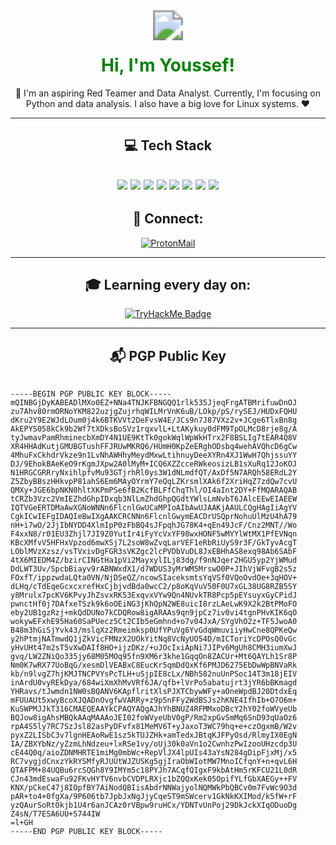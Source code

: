<div align="center">

<img src="https://img.shields.io/badge/Welcome%20to%20my%20GitHub-008000?style=for-the-badge&logoColor=white" style="transform: scale(3);" /> 

<h1 align="center"> 
  <span style="color:green;">Hi, I'm Youssef!</span> 
</h1> 

<p>
  🚀 I'm an aspiring Red Teamer and Data Analyst. Currently, I'm focusing on Python and data analysis. I also have a big love for Linux systems. ❤️
</p>

---

## 💻 Tech Stack

<img src="https://img.shields.io/badge/Python-3776AB?style=for-the-badge&logo=python&logoColor=white" /> <img src="https://img.shields.io/badge/PHP-777BB4?style=for-the-badge&logo=php&logoColor=white" /> <img src="https://img.shields.io/badge/HTML5-E34F26?style=for-the-badge&logo=html5&logoColor=white" /> <img src="https://img.shields.io/badge/MySQL-4479A1?style=for-the-badge&logo=mysql&logoColor=white" /> <img src="https://img.shields.io/badge/MongoDB-47A248?style=for-the-badge&logo=mongodb&logoColor=white" /> <img src="https://img.shields.io/badge/Linux-FCC624?style=for-the-badge&logo=linux&logoColor=black" /> <img src="https://img.shields.io/badge/pandas-150458?style=for-the-badge&logo=pandas&logoColor=white" /> <img src="https://img.shields.io/badge/numpy-013243?style=for-the-badge&logo=numpy&logoColor=white" />
---

## 🔗 Connect:

<a href="mailto:fathi.you@proton.me">
  <img src="https://img.shields.io/badge/ProtonMail-8B89CC?style=for-the-badge&logo=protonmail&logoColor=white" alt="ProtonMail" />
</a>

---
## 🎓 Learning every day on: 

<a href="https://www.tryhackme.com/p/ha.cker">
  <img src="https://tryhackme-badges.s3.amazonaws.com/ha.cker.png" alt="TryHackMe Badge" />
</a>

---

## 📬 PGP Public Key
</div>
<h4 align="left"></h4>
<pre>
<code>
-----BEGIN PGP PUBLIC KEY BLOCK-----
mQINBGjDyKABEADlMXo0EZ+NNa4TNJKFBNGQQ1rlk535JjeqFrgATBMrifuwDnOJ
zu7Ahv80rmORNoYKM822uzjgZujrhqWILMrVnK6uB/LOkp/pS/rySEJ/HUDxFQHU
dKru2Y9E2WJdLOum0j4k6BTKVVt2DeFvsW4E/JCs9n7J87VXz2v+JCge6TlxBn8g
AkEPYS058kCk9b2Wf7tXDksBoSVz1rqxvlL+LtAKykuy0dFM9TpOLMcD8rje8g/A
tyJwmavPamRhminecbXmDY4N1UE9KtTk0gokWqlWpWkHTrx2F8BSLIg7tEAR4Q8V
XR4HHAdKutjGMUBGTushFFJRUwMKRQ6/HUmH0KpZeERghODsbq4wehAVQhcD6gCw
4MhuFxCkhdrVkze9n1LvNhAWHhyMeydMxwLtihnuyDeeXYRn4XJ1WwH7QhjssuYY
DJ/9EhokBAeKeO9rKgmJXpw2A0lMyM+ICQ6XZZcceRWkeosizLB1sXuRq12JoKOJ
N1HRGCGRRryNxihlpfvMu93GTjrhRl0ys3W1dNLmdfQT/AxDf5N7ARQh58ERdL2Y
Z5ZbyBBszHHkvpP81ahS6Em6MAyOYrmY7eQqLZKrsmlXAk6f2XriHqZ7zdQw7cvU
QMXy+JGE6bpNKN0hltXKPmPSe6fB2KcfBLFfChqThl/OI4aInt2DY+FfMQARAQAB
tCRZb3Vzc2VmIEZhdGhpIDxqb3NlLmZhdGhpQGdtYWlsLmNvbT6JAlcEEwEIAEEW
IQTVGeERTDMaAwXGNoWNNn6FlcnlGwUCaMPIoAIbAwUJAAKjAAULCQgHAgIiAgYV
CgkICwIEFgIDAQIeBwIXgAAKCRCNNn6FlcnlGwymEACDrUSQprNohuUlMzU4hA79
nH+i7wO/2JjIbNYDD4XlmIpP0zFbBQ4sJFpqhJG78K4+qEn49JcF/Cnz2MNT//Wo
F4xxN8/r01EU3Zhjl7JI9Z0YutIr4iFyYcVxYF98wxHONF5wMYYlWtMX1PfEVNqn
KBcXMfvV5HFHxVpzod6mwXSj7L2soW8wZvqLarVEF1eRbRiUyS9r3F/GkTyvAcgT
LOblMVzXzsz/vsTVxivDgFGR3sVKZgc2lcPVDbVuDL8JxEBHhAS8exq98Ab6SAbF
4tX6MIEDM4Z/bzirCINGtHa1pVi2MayxylILj83dg/f9nNJqer2HGU5yp2YjWMud
DdLWT3Uv/SpcbBiayv9rABNWxdX1/d7WDUS3yMrWM5MrswO0P+JIhVjWFvgB2s5z
FOxfT/ippzwdaLQta0VN/NjDSeQZ/ncowSIaceksmtsYqVSf0VQoOvdOe+3qHOV+
dLHq/cTdEqeGcxcxrefHxCjbjvdBda0wcC2/p8oKqVuV50F0U7xGL38UG8RZB5SY
y8Mrulx7pcKV6KPvyJhZsvxRK53ExqvxVYw9Qn4NUvkTR8Pcp5pEYsuyxGyCPidJ
pwnctHf0j7DAfxeTSzk9k6oOEiNG3jKhQpN2WE8uicI8rzLAeLwK9X2k2BtPMoFO
eby2UB1gzRzj+mkQdDUNo7kCDQRow8igARAAs9qn9jpCz7iv0vi4tgnPHvKIK6qO
wokywEFxhE95Ha60SaPUecz5Ct2CIb5eGmhnd+o7v04JxA/SYgVhO2z+TF5JwoA0
B48m3hGiSjYvk43/mslqXz2Rmeimksp0UfYPuVg6YvGdqWmuviiyHwCne8QPKeQw
y2hPtmjNATmwdQ1jZkVicFMNzX2UOkYitNq8VcNyUO54D/mICToriYcDPOsQ0vGc
yHvUHt47m2sT5vXwDAIf8HO+ijzDKz/+uJOcIxiApNi7JIPv6MgUh8CMH3iumXwJ
gvq/LW2ZNiQo335jy68M05MOq95fn9XM6r3khe1GqqOn8ZACUr+Mt6QAYLh1Sr8P
Nm0K7wRX77UoBqG/xesmDlVEABxC8EucKr5qmDdQxKf6PMJD6275EbDwWpBNVaRk
kb/n9lvgZ7hjKMJTNCPVYsPcTLH+uSjpIE8cLx/NBh582nuUnPSoc14T3m18jEIV
inArdU0vyREkDya/684wiXmXhMvVRf6JA/qfb+lVrPo5abatujrt3jYR6bBKmagd
YHRavs/tJwmdn1NW0sBQANV6KApflritXlsPJXTCbywWFy+aOneWpdBJ20DtdxEq
mFUUAUt5xwyBcoXJQADnOvgfwVARRy+z9p5nFFy2WdBSJs2hKNE4IfhIb+O7O6m+
KuSWPMJJkT316CMAEQEAAYkCPAQYAQgAJhYhBNUZ4RFMMxoDBcY2hY02foWVyeUb
BQJow8igAhsMBQkAAqMAAAoJEI02foWVyeUbV0gP/Rm2xpGvSmMq6SnD93qUaOz6
rpA4S5ly7RC7SzJsl82asPyDFvfx81MeMV6T+yJaxoT3WC79hq+e+czOgxmB/W2v
pyxZ2LISbC3v7lgnHEAoRwE1sz5kTUJZHk+amTedxJBtqKJFPyOsd/RlmyIX0EgN
IA/ZBXYbNz/yZzmLhNdzeu+lxRSe1vy/oUj30k0aVn1o2CwnhzPwIzooUHzcdp3U
cE44Q0q/aioZDNMHRTE1miMg0mbWc+RepVlJX4lpUIs43aYsN284gDipFjxMj/x5
RC7vygjdCnxzYkRYSMfyRJUUtWJZUSKg5gjIraObWIotMW7MnoICfqnY+n+qvL6H
QTAFPM+84UQBu6rcSQGh8Y9IMYm5c18PYJh7ACqfQIgxF9kbAtHm5rKFCU21L0dR
CJn43mdEswaFu92FKvHYTV6nvbCVDPLRXjc1bZQQxKek05OpifYLfGbXAEGy++FV
KNX/pCkeC47j8IOpfBY7AiNodQBIisAbdrNNWajyolNQMWkPbQBCv0m7FvWc9O3d
pAR+to4+0fgXa/9P606tb7JpbJxNgJjyCqeST9mSWcerv1GkNkKXIMod/k5fW+rF
yzQAurSoRtOkjb1U4r6anJCAz0rVBpw9ruHCx/YDNTvUnPoj29DkJckXIqODuoDg
Z4sN/T7ESA6UU+S744IW
=l+GH
-----END PGP PUBLIC KEY BLOCK-----
</code>
</pre>
